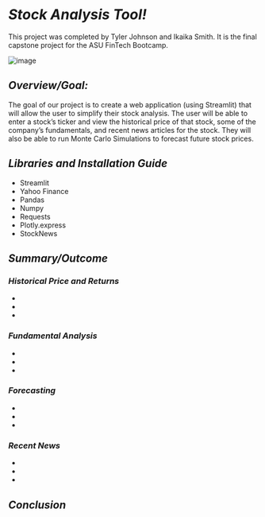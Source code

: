 # **_Stock Analysis Tool!_**

This project was completed by Tyler Johnson and Ikaika Smith. It is the final capstone project for the ASU FinTech Bootcamp.

![image](https://github.com/tjohnce55/FinTech_Capstone_Project/assets/142754993/032a8c72-f4ea-44c1-ab33-40f3546bc4d9)

## **_Overview/Goal:_**
The goal of our project is to create a web application (using Streamlit) that will allow the user to 
simplify their stock analysis. The user will be able to enter a stock’s ticker and view the 
historical price of that stock, some of the company’s fundamentals, and recent news articles for 
the stock. They will also be able to run Monte Carlo Simulations to forecast future stock prices.

## **_Libraries and Installation Guide_**
- Streamlit
- Yahoo Finance
- Pandas
- Numpy
- Requests
- Plotly.express
- StockNews

## **_Summary/Outcome_**

### **_Historical Price and Returns_**
-
-
-

### **_Fundamental Analysis_**
-
-
-

### **_Forecasting_**
-
-
-

### **_Recent News_**
-
-
-



## **_Conclusion_**
